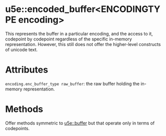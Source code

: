 # u5e::encoded_buffer&lt;ENCODINGTYPE encoding&gt;

This represents the buffer in a particular encoding, and the access to it, codepoint by codepoint regardless of the specific in-memory representation. However, this still does not offer the higher-level constructs of unicode text.

# Attributes

```encoding.enc_buffer_type raw_buffer```: the raw buffer holding the in-memory representation.

# Methods

Offer methods symmetric to [u5e::buffer](U5EBuffer.md) but that operate only in terms of codepoints.
